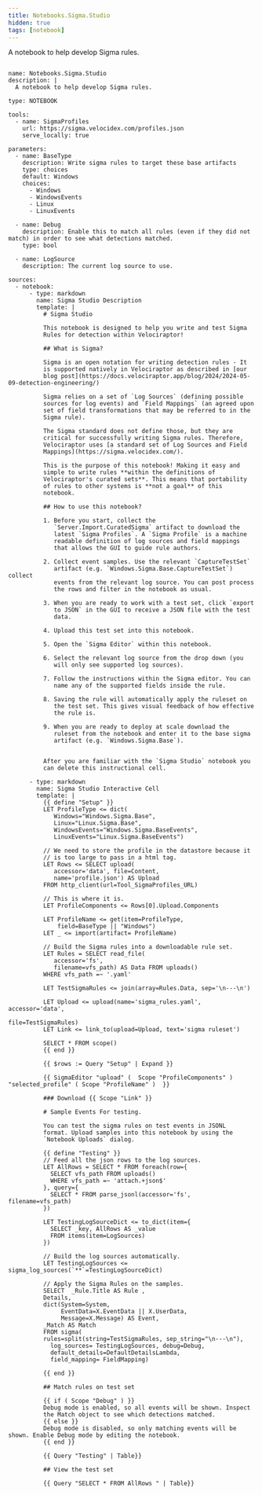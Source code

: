 ```yaml
---
title: Notebooks.Sigma.Studio
hidden: true
tags: [notebook]
---
```


A notebook to help develop Sigma rules.


<pre><code class="language-yaml">
name: Notebooks.Sigma.Studio
description: |
  A notebook to help develop Sigma rules.

type: NOTEBOOK

tools:
  - name: SigmaProfiles
    url: https://sigma.velocidex.com/profiles.json
    serve_locally: true

parameters:
  - name: BaseType
    description: Write sigma rules to target these base artifacts
    type: choices
    default: Windows
    choices:
      - Windows
      - WindowsEvents
      - Linux
      - LinuxEvents

  - name: Debug
    description: Enable this to match all rules (even if they did not match) in order to see what detections matched.
    type: bool

  - name: LogSource
    description: The current log source to use.

sources:
  - notebook:
      - type: markdown
        name: Sigma Studio Description
        template: |
          # Sigma Studio

          This notebook is designed to help you write and test Sigma
          Rules for detection within Velociraptor!

          ## What is Sigma?

          Sigma is an open notation for writing detection rules - It
          is supported natively in Velociraptor as described in [our
          blog post](https://docs.velociraptor.app/blog/2024/2024-05-09-detection-engineering/)

          Sigma relies on a set of `Log Sources` (defining possible
          sources for log events) and `Field Mappings` (an agreed upon
          set of field transformations that may be referred to in the
          Sigma rule).

          The Sigma standard does not define those, but they are
          critical for successfully writing Sigma rules. Therefore,
          Velociraptor uses [a standard set of Log Sources and Field
          Mappings](https://sigma.velocidex.com/).

          This is the purpose of this notebook! Making it easy and
          simple to write rules **within the definitions of
          Velociraptor's curated sets**. This means that portability
          of rules to other systems is **not a goal** of this
          notebook.

          ## How to use this notebook?

          1. Before you start, collect the
             `Server.Import.CuratedSigma` artifact to download the
             latest `Sigma Profiles`. A `Sigma Profile` is a machine
             readable definition of log sources and field mappings
             that allows the GUI to guide rule authors.

          2. Collect event samples. Use the relevant `CaptureTestSet`
             artifact (e.g. `Windows.Sigma.Base.CaptureTestSet`) collect
             events from the relevant log source. You can post process
             the rows and filter in the notebook as usual.

          3. When you are ready to work with a test set, click `export
             to JSON` in the GUI to receive a JSON file with the test
             data.

          4. Upload this test set into this notebook.

          5. Open the `Sigma Editor` within this notebook.

          6. Select the relevant log source from the drop down (you
             will only see supported log sources).

          7. Follow the instructions within the Sigma editor. You can
             name any of the supported fields inside the rule.

          8. Saving the rule will automatically apply the ruleset on
             the test set. This gives visual feedback of how effective
             the rule is.

          9. When you are ready to deploy at scale download the
             ruleset from the notebook and enter it to the base sigma
             artifact (e.g. `Windows.Sigma.Base`).


          After you are familiar with the `Sigma Studio` notebook you
          can delete this instructional cell.

      - type: markdown
        name: Sigma Studio Interactive Cell
        template: |
          {{ define "Setup" }}
          LET ProfileType &lt;= dict(
             Windows="Windows.Sigma.Base",
             Linux="Linux.Sigma.Base",
             WindowsEvents="Windows.Sigma.BaseEvents",
             LinuxEvents="Linux.Sigma.BaseEvents")

          // We need to store the profile in the datastore because it
          // is too large to pass in a html tag.
          LET Rows &lt;= SELECT upload(
             accessor='data', file=Content,
             name='profile.json') AS Upload
          FROM http_client(url=Tool_SigmaProfiles_URL)

          // This is where it is.
          LET ProfileComponents &lt;= Rows[0].Upload.Components

          LET ProfileName &lt;= get(item=ProfileType,
              field=BaseType || "Windows")
          LET _ &lt;= import(artifact= ProfileName)

          // Build the Sigma rules into a downloadable rule set.
          LET Rules = SELECT read_file(
             accessor='fs',
             filename=vfs_path) AS Data FROM uploads()
          WHERE vfs_path =~ '.yaml'

          LET TestSigmaRules &lt;= join(array=Rules.Data, sep='\n---\n')

          LET Upload &lt;= upload(name='sigma_rules.yaml', accessor='data',
                                                        file=TestSigmaRules)
          LET Link &lt;= link_to(upload=Upload, text='sigma ruleset')

          SELECT * FROM scope()
          {{ end }}

          {{ $rows := Query "Setup" | Expand }}

          {{ SigmaEditor "upload" (  Scope "ProfileComponents" )  "selected_profile" ( Scope "ProfileName" )  }}

          ### Download {{ Scope "Link" }}

          # Sample Events For testing.

          You can test the sigma rules on test events in JSONL
          format. Upload samples into this notebook by using the
          `Notebook Uploads` dialog.

          {{ define "Testing" }}
          // Feed all the json rows to the log sources.
          LET AllRows = SELECT * FROM foreach(row={
            SELECT vfs_path FROM uploads()
            WHERE vfs_path =~ 'attach.+json$'
          }, query={
            SELECT * FROM parse_jsonl(accessor='fs', filename=vfs_path)
          })

          LET TestingLogSourceDict &lt;= to_dict(item={
            SELECT _key, AllRows AS _value
            FROM items(item=LogSources)
          })

          // Build the log sources automatically.
          LET TestingLogSources &lt;= sigma_log_sources(`**`=TestingLogSourceDict)

          // Apply the Sigma Rules on the samples.
          SELECT  _Rule.Title AS Rule ,
          Details,
          dict(System=System,
               EventData=X.EventData || X.UserData,
               Message=X.Message) AS Event,
          _Match AS Match
          FROM sigma(
          rules=split(string=TestSigmaRules, sep_string="\n---\n"),
            log_sources= TestingLogSources, debug=Debug,
            default_details=DefaultDetailsLambda,
            field_mapping= FieldMapping)

          {{ end }}

          ## Match rules on test set

          {{ if ( Scope "Debug" ) }}
          Debug mode is enabled, so all events will be shown. Inspect
          the Match object to see which detections matched.
          {{ else }}
          Debug mode is disabled, so only matching events will be shown. Enable Debug mode by editing the notebook.
          {{ end }}

          {{ Query "Testing" | Table}}

          ## View the test set

          {{ Query "SELECT * FROM AllRows " | Table}}

</code></pre>

